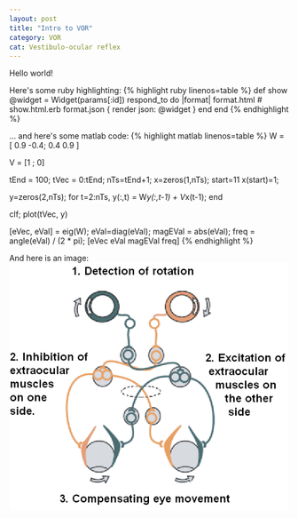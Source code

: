 ```yaml
---
layout: post
title: "Intro to VOR"
category: VOR
cat: Vestibulo-ocular reflex
---
```

Hello world!

Here\'s some ruby highlighting:
{% highlight ruby linenos=table %}
def show
  @widget = Widget(params[:id])
  respond_to do |format|
    format.html # show.html.erb
    format.json { render json: @widget }
  end
end
{% endhighlight %}


... and here's some matlab code:
{% highlight matlab linenos=table %}
W = [ 0.9 -0.4;
      0.4 0.9 ]

V = [1 ; 0]

tEnd = 100;
tVec = 0:tEnd;
nTs=tEnd+1;
x=zeros(1,nTs);
start=11
x(start)=1;

y=zeros(2,nTs);
for t=2:nTs,
    y(:,t) = W*y(:,t-1) + V*x(t-1);
end

clf;
plot(tVec, y)

[eVec, eVal] = eig(W);
eVal=diag(eVal);
magEVal = abs(eVal);
freq = angle(eVal) / (2 * pi);
[eVec eVal magEVal freq]
{% endhighlight %}


And here is an image:
![Vestibulo-ocular reflex](/images/VOR.png)  